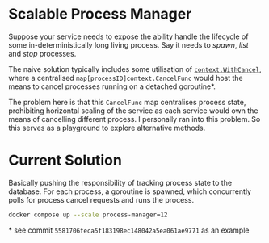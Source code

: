 # Scalable Process Manager

Suppose your service needs to expose the ability handle the lifecycle of some in-deterministically long living process. Say it needs to _spawn_, _list_ and _stop_ processes.

The naive solution typically includes some utilisation of [`context.WithCancel`](https://pkg.go.dev/context#WithCancel), where a centralised `map[processID]context.CancelFunc` would host the means to cancel processes running on a detached goroutine\*.

The problem here is that this `CancelFunc` map centralises process state, prohibiting horizontal scaling of the service as each service would own the means of cancelling different process. I personally ran into this problem. So this serves as a playground to explore alternative methods.

# Current Solution
Basically pushing the responsibility of tracking process state to the database. For each process, a goroutine is spawned, which concurrently polls for process cancel requests and runs the process.

```sh
docker compose up --scale process-manager=12
```

\* see commit `5581706feca5f183198ec148042a5ea061ae9771` as an example

